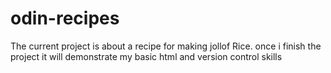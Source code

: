 # odin-recipes
The current project is about a recipe for making jollof Rice.
once i finish the project it will demonstrate my basic html and version control skills